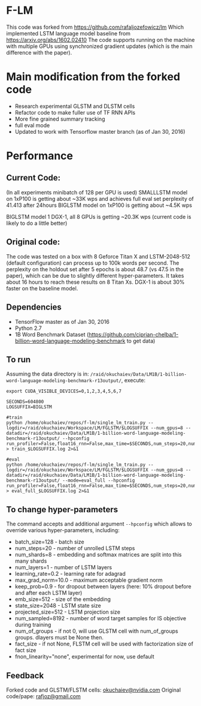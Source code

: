 # F-LM

This code was forked from https://github.com/rafaljozefowicz/lm 
Which implemented LSTM language model baseline from https://arxiv.org/abs/1602.02410
The code supports running on the machine with multiple GPUs using synchronized gradient updates (which is the main difference with the paper).

# Main modification from the forked code

* Research experimental GLSTM and DLSTM cells
* Refactor code to make fuller use of TF RNN APIs
* More fine grained summary tracking 
* full eval mode
* Updated to work with Tensorflow master branch (as of Jan 30, 2016)


# Performance
## Current Code:
(In all experiments minibatch of 128 per GPU is used)
SMALLLSTM model on 1xP100 is getting about ~33K wps and achieves full eval set perplexity of 41.413 after 24hours
BIGLSTM model on 1xP100 is getting about ~4.5K wps

BIGLSTM model 1 DGX-1, all 8 GPUs is getting ~20.3K wps (current code is likely to do a little better)


## Original code:
The code was tested on a box with 8 Geforce Titan X and LSTM-2048-512 (default configuration) can process up to 100k words per second.
The perplexity on the holdout set after 5 epochs is about 48.7 (vs 47.5 in the paper), which can be due to slightly different hyper-parameters.
It takes about 16 hours to reach these results on 8 Titan Xs. DGX-1 is about 30% faster on the baseline model.


## Dependencies
* TensorFlow master as of Jan 30, 2016
* Python 2.7
* 1B Word Benchmark Dataset (https://github.com/ciprian-chelba/1-billion-word-language-modeling-benchmark to get data)

## To run
Assuming the data directory is in: `/raid/okuchaiev/Data/LM1B/1-billion-word-language-modeling-benchmark-r13output/`, execute:

```
export CUDA_VISIBLE_DEVICES=0,1,2,3,4,5,6,7

SECONDS=604800
LOGSUFFIX=BIGLSTM

#train
python /home/okuchaiev/repos/f-lm/single_lm_train.py --logdir=/raid/okuchaiev/Workspace/LM/FGLSTM/$LOGSUFFIX --num_gpus=8 --datadir=/raid/okuchaiev/Data/LM1B/1-billion-word-language-modeling-benchmark-r13output/ --hpconfig run_profiler=False,float16_rnn=False,max_time=$SECONDS,num_steps=20,num_shards=8,num_layers=2,learning_rate=0.2,max_grad_norm=1,keep_prob=0.9,emb_size=1024,projected_size=1024,state_size=8192,num_sampled=8192,batch_size=128  > train_$LOGSUFFIX.log 2>&1

#eval
python /home/okuchaiev/repos/f-lm/single_lm_train.py --logdir=/raid/okuchaiev/Workspace/LM/FGLSTM/$LOGSUFFIX --num_gpus=8 --datadir=/raid/okuchaiev/Data/LM1B/1-billion-word-language-modeling-benchmark-r13output/ --mode=eval_full --hpconfig run_profiler=False,float16_rnn=False,max_time=$SECONDS,num_steps=20,num_shards=8,num_layers=2,learning_rate=0.2,max_grad_norm=1,keep_prob=0.9,emb_size=1024,projected_size=1024,state_size=8192,num_sampled=8192,batch_size=16 > eval_full_$LOGSUFFIX.log 2>&1
```

## To change hyper-parameters

The command accepts and additional argument `--hpconfig` which allows to override various hyper-parameters, including:
* batch_size=128 - batch size
* num_steps=20 - number of unrolled LSTM steps
* num_shards=8 -  embedding and softmax matrices are split into this many shards
* num_layers=1 - number of LSTM layers
* learning_rate=0.2 - learning rate for adagrad
* max_grad_norm=10.0 - maximum acceptable gradient norm 
* keep_prob=0.9 - for dropout between layers (here: 10% dropout before and after each LSTM layer)
* emb_size=512 - size of the embedding
* state_size=2048 - LSTM state size
* projected_size=512 - LSTM projection size 
* num_sampled=8192 - number of word target samples for IS objective during training
* num_of_groups - if not 0, will use GLSTM cell with num_of_groups groups. dlayers must be None then.
* fact_size - if not None, FLSTM cell will be used with factorization size of fact size
* fnon_linearity="none", experimental for now, use default


## Feedback
Forked code and GLSTM/FLSTM cells: okuchaiev@nvidia.com
Original code/pape: rafjoz@gmail.com
